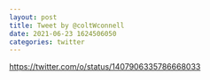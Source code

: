 ```yaml
--- 
layout: post 
title: Tweet by @coltWconnell 
date: 2021-06-23 1624506050 
categories: twitter 
--- 
```

https://twitter.com/o/status/1407906335786668033